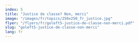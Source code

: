 ```yaml
---
index: 5
title: "Justice de classe? Non, merci"
image: "/images/fr/topics/250x250_fr_justice.jpg"
flyer: "/flyers/fr/goleft5-justice-de-classe-non-merci.pdf"
slug: "goleft5-justice-de-classe-non-merci"
lang: fr
---
```


